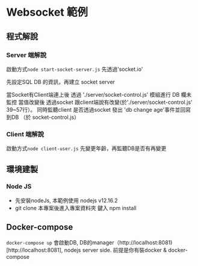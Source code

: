# Websocket 範例

## 程式解說

### Server 端解說

啟動方式```node start-socket-server.js```
先透過'socket.io'

先設定SQL DB 的資訊，再建立 socket server

當Socket有Client端連上後
透過 './server/socket-control.js' 模組進行 DB 欄未監控
當值改變後 透過socket 跟client端說有改變(於'./server/socket-control.js' 39~57行）。
同時監聽client 是否透過socket 發出 'db change age'事件並回寫到DB （於 socket-control.js）  

### Client 端解說

啟動方式```node client-user.js```
先變更年齡，再監聽DB是否有再變更

## 環境建製

### Node JS
* 先安裝nodeJs, 本範例使用 nodejs v12.16.2
* git clone 本專案後進入專案資料夾 鍵入 npm install


## Docker-compose
```docker-compose up```
會啟動DB, DB的manager（http://localhost:8081)[http://localhost:8081], nodejs server side.
前提是你有裝docker & docker-compose